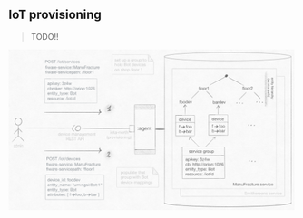 IoT provisioning
----------------
> TODO!!


![Provisioning devices.][dia.provisioning]

[dia.provisioning]: ./provisioning.png
